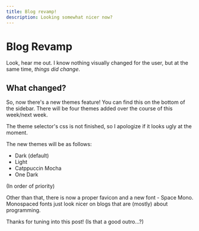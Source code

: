 ```yaml
---
title: Blog revamp!
description: Looking somewhat nicer now?
---
```


# Blog Revamp

Look, hear me out. I know nothing visually changed for the user, but at the same time, *things did change*.

## What changed?

So, now there's a new themes feature! You can find this on the bottom of the sidebar. There will be four themes added over the course of this week/next week.

The theme selector's css is not finished, so I apologize if it looks ugly at the moment.

The new themes will be as follows:

- Dark (default)
- Light
- Catppuccin Mocha
- One Dark

(In order of priority)

Other than that, there is now a proper favicon and a new font - Space Mono. Monospaced fonts just look nicer on blogs that are (mostly) about programming.

Thanks for tuning into this post! (Is that a good outro...?)